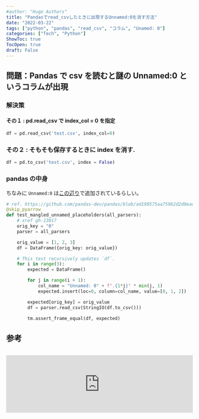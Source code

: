 ```yaml
---
#author: "Hugo Authors"
title: "Pandasでread_csvしたときに出現するUnnamed:0を消す方法"
date: "2022-03-22"
tags: ["python", "pandas", "read_csv", "コラム", "Unamed: 0"]
categories: ["Tech", "Python"]
ShowToc: true
TocOpen: true
draft: False
---
```


## 問題：Pandas で csv を読むと謎の Unnamed:0 というコラムが出現

### 解決策

#### その１ : pd.read_csv で index_col = 0 を指定

```python
df = pd.read_csv('test.csv', index_col=0)
```

### その２ : そもそも保存するときに index を消す.

```python
df = pd.to_csv('test.csv', index = False)
```

### pandas の中身

ちなみに `Unnamed:0` は[この辺り](https://github.com/pandas-dev/pandas/blob/ad190575aa75962d2d0eade2de81a5fe5a2e285b/pandas/tests/io/parser/test_mangle_dupes.py#L134-L135)で追加されているらしい。

```python
# ref. https://github.com/pandas-dev/pandas/blob/ad190575aa75962d2d0eade2de81a5fe5a2e285b/pandas/tests/io/parser/test_mangle_dupes.py#L120-L140
@skip_pyarrow
def test_mangled_unnamed_placeholders(all_parsers):
    # xref gh-13017
    orig_key = "0"
    parser = all_parsers

    orig_value = [1, 2, 3]
    df = DataFrame({orig_key: orig_value})

    # This test recursively updates `df`.
    for i in range(3):
        expected = DataFrame()

        for j in range(i + 1):
            col_name = "Unnamed: 0" + f".{1*j}" * min(j, 1)
            expected.insert(loc=0, column=col_name, value=[0, 1, 2])

        expected[orig_key] = orig_value
        df = parser.read_csv(StringIO(df.to_csv()))

        tm.assert_frame_equal(df, expected)

```

## 参考

<iframe class="hatenablogcard" style="width:100%;height:155px;margin:15px 0;max-width:560px;" title="pandas の to_csv -> read_csv で Unnamed: 0 が追加された場合の対処法" src="https://hatenablog-parts.com/embed?url=https://qiita.com/wariichi/items/988b16dc4941ccbe7af2" frameborder="0" scrolling="no"></iframe>
